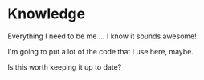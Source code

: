 # Knowledge

Everything I need to be me ... I know it sounds awesome!

I'm going to put a lot of the code that I use here, maybe.

Is this worth keeping it up to date?
